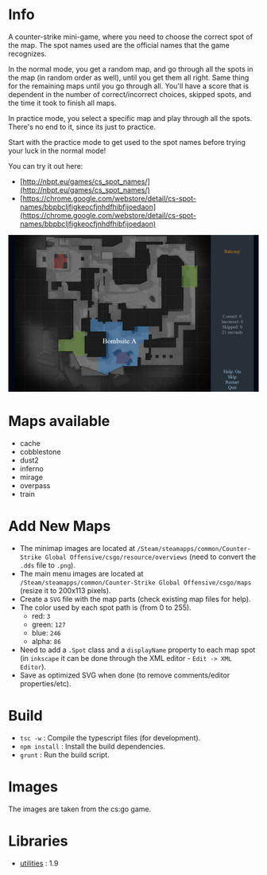 # Info #

A counter-strike mini-game, where you need to choose the correct spot of the map.
The spot names used are the official names that the game recognizes.

In the normal mode, you get a random map, and go through all the spots in the map (in random order as well), until you get them all right. Same thing for the remaining maps until you go through all. You'll have a score that is dependent in the number of correct/incorrect choices, skipped spots, and the time it took to finish all maps.

In practice mode, you select a specific map and play through all the spots. There's no end to it, since its just to practice.

Start with the practice mode to get used to the spot names before trying your luck in the normal mode!


You can try it out here:

- [http://nbpt.eu/games/cs_spot_names/](http://nbpt.eu/games/cs_spot_names/)
- [https://chrome.google.com/webstore/detail/cs-spot-names/bbpbcljfigkeocfjnhdfhibfijoedaon](https://chrome.google.com/webstore/detail/cs-spot-names/bbpbcljfigkeocfjnhdfhibfijoedaon)

![Promotion Image](images/promotion/promotion3.png)


# Maps available #

- cache
- cobblestone
- dust2
- inferno
- mirage
- overpass
- train

# Add New Maps #

- The minimap images are located at `/Steam/steamapps/common/Counter-Strike Global Offensive/csgo/resource/overviews` (need to convert the `.dds` file to `.png`).
- The main menu images are located at `/Steam/steamapps/common/Counter-Strike Global Offensive/csgo/maps` (resize it to 200x113 pixels).
- Create a `SVG` file with the map parts (check existing map files for help).
- The color used by each spot path is (from 0 to 255).
    - red: `3`
    - green: `127`
    - blue: `246`
    - alpha: `86`
- Need to add a `.Spot` class and a `displayName` property to each map spot (in `inkscape` it can be done through the XML editor - `Edit -> XML Editor`).
- Save as optimized SVG when done (to remove comments/editor properties/etc).


# Build #

- `tsc -w` : Compile the typescript files (for development).
- `npm install` : Install the build dependencies.
- `grunt` : Run the build script.


# Images #

The images are taken from the cs:go game.


# Libraries #

- [utilities](https://bitbucket.org/drk4/javascript_utilities) : 1.9
